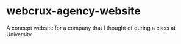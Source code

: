 # webcrux-agency-website

A concept website for a company that I thought of during a class at University.
